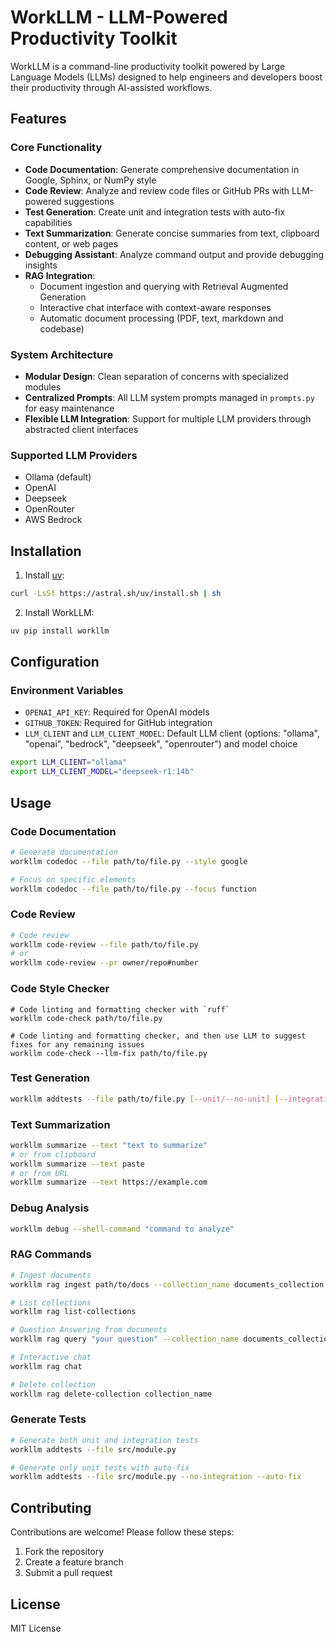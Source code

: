 # WorkLLM - LLM-Powered Productivity Toolkit

WorkLLM is a command-line productivity toolkit powered by Large Language Models (LLMs) designed to help engineers and developers boost their productivity through AI-assisted workflows.

## Features

### Core Functionality
- **Code Documentation**: Generate comprehensive documentation in Google, Sphinx, or NumPy style
- **Code Review**: Analyze and review code files or GitHub PRs with LLM-powered suggestions
- **Test Generation**: Create unit and integration tests with auto-fix capabilities
- **Text Summarization**: Generate concise summaries from text, clipboard content, or web pages
- **Debugging Assistant**: Analyze command output and provide debugging insights
- **RAG Integration**: 
  - Document ingestion and querying with Retrieval Augmented Generation
  - Interactive chat interface with context-aware responses
  - Automatic document processing (PDF, text, markdown and codebase)

### System Architecture
- **Modular Design**: Clean separation of concerns with specialized modules
- **Centralized Prompts**: All LLM system prompts managed in `prompts.py` for easy maintenance
- **Flexible LLM Integration**: Support for multiple LLM providers through abstracted client interfaces

### Supported LLM Providers
- Ollama (default)
- OpenAI
- Deepseek
- OpenRouter 
- AWS Bedrock

## Installation

1. Install [uv](https://github.com/astral-sh/uv):
```bash
curl -LsSf https://astral.sh/uv/install.sh | sh
```

2. Install WorkLLM:
```bash
uv pip install workllm
```

## Configuration

### Environment Variables
- `OPENAI_API_KEY`: Required for OpenAI models
- `GITHUB_TOKEN`: Required for GitHub integration
- `LLM_CLIENT` and `LLM_CLIENT_MODEL`: Default LLM client (options: "ollama", "openai", "bedrock", "deepseek", "openrouter") and model choice

```bash
export LLM_CLIENT="ollama"
export LLM_CLIENT_MODEL="deepseek-r1:14b"
```

## Usage

### Code Documentation
```bash
# Generate documentation
workllm codedoc --file path/to/file.py --style google

# Focus on specific elements
workllm codedoc --file path/to/file.py --focus function
```

### Code Review

```bash
# Code review
workllm code-review --file path/to/file.py
# or
workllm code-review --pr owner/repo#number
```

### Code Style Checker

```
# Code linting and formatting checker with `ruff`
workllm code-check path/to/file.py

# Code linting and formatting checker, and then use LLM to suggest fixes for any remaining issues
workllm code-check --llm-fix path/to/file.py
```

### Test Generation

```bash
workllm addtests --file path/to/file.py [--unit/--no-unit] [--integration/--no-integration]
```

### Text Summarization

```bash
workllm summarize --text "text to summarize"
# or from clipboard
workllm summarize --text paste
# or from URL
workllm summarize --text https://example.com
```

### Debug Analysis

```bash
workllm debug --shell-command "command to analyze"
```

### RAG Commands

```bash
# Ingest documents
workllm rag ingest path/to/docs --collection_name documents_collection

# List collections
workllm rag list-collections

# Question Answering from documents
workllm rag query "your question" --collection_name documents_collection

# Interactive chat
workllm rag chat

# Delete collection
workllm rag delete-collection collection_name
```


### Generate Tests

```bash
# Generate both unit and integration tests
workllm addtests --file src/module.py

# Generate only unit tests with auto-fix
workllm addtests --file src/module.py --no-integration --auto-fix
```


## Contributing

Contributions are welcome! Please follow these steps:

1. Fork the repository
2. Create a feature branch
3. Submit a pull request

## License

MIT License
